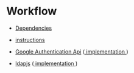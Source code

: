 # Workflow

* <a href='https://github.com/Shachar297/Ldap-GoogleAuth/blob/master/server/requirements/dependecies.sh' target=_blank> Dependencies  </a>

* <a href='https://github.com/Shachar297/Ldap-GoogleAuth/blob/master/server/requirements/instructions.md' target=_blank> instructions </a>

* [Google Authentication Api](https://www.authenticatorapi.com/) ([ implementation ](/server/logic/user-logic.js))

* [ldapjs](http://ldapjs.org/client.html) ([ implementation ](/server/logic/ldap-logic.js))

